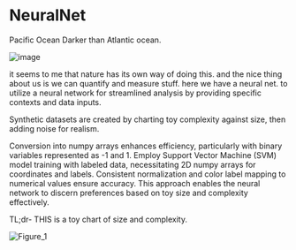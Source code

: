 # NeuralNet 
Pacific Ocean Darker than Atlantic ocean.


![image](https://github.com/le-nicolas/DerivaNet/assets/112614851/35401b27-57f4-4f29-a49c-964bf8e9987b)

it seems to me that nature has its own way of doing this. and the nice thing about us is we can quantify and measure stuff.
here we have a neural net. to utilize a neural network for streamlined analysis by providing specific contexts and data inputs. 

Synthetic datasets are created by charting toy complexity against size, then adding noise for realism.


Conversion into numpy arrays enhances efficiency, particularly with binary variables represented as -1 and 1. Employ Support Vector Machine (SVM) model training with labeled data, necessitating 2D numpy arrays for coordinates and labels. Consistent normalization and color label mapping to numerical values ensure accuracy. This approach enables the neural network to discern preferences based on toy size and complexity effectively.




TL;dr- THIS is a toy chart of size and complexity. 




![Figure_1](https://github.com/le-nicolas/DerivaNet/assets/112614851/b8d3b959-42b3-43b5-9ec6-b7fd60176936)
